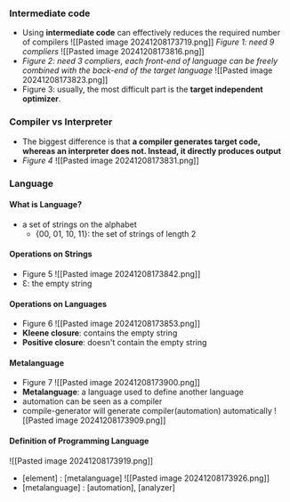 ### Intermediate code

- Using **intermediate code** can effectively reduces the required number of compilers
![[Pasted image 20241208173719.png]]
*Figure 1: need 9 compliers*
![[Pasted image 20241208173816.png]]
- *Figure 2: need 3 compliers, each front-end of language can be freely combined with the back-end of the target language*
![[Pasted image 20241208173823.png]]
- Figure 3: usually, the most difficult part is the **target independent optimizer**. 

### Compiler vs Interpreter

- The biggest difference is that **a compiler generates target code, whereas an interpreter does not. Instead, it directly produces output**
- *Figure 4*
![[Pasted image 20241208173831.png]]
### Language

#### What is Language?
- a set of strings on the alphabet
    -  {00, 01, 10, 11}: the set of strings of length 2

#### Operations on Strings

- Figure 5
![[Pasted image 20241208173842.png]]
- Ɛ: the empty string

#### Operations on Languages

- Figure 6
![[Pasted image 20241208173853.png]]
- **Kleene closure**: contains the empty string
- **Positive closure**: doesn't contain the empty string

#### Metalanguage

- Figure 7
![[Pasted image 20241208173900.png]]
- **Metalanguage**: a language used to define another language
- automation can be seen as a compiler
- compile-generator will generate compiler(automation) automatically
![[Pasted image 20241208173909.png]]

#### Definition of Programming Language

![[Pasted image 20241208173919.png]]
- \[element\] : \[metalanguage\]
![[Pasted image 20241208173926.png]]
- \[metalanguage\] : \[automation\], \[analyzer\]